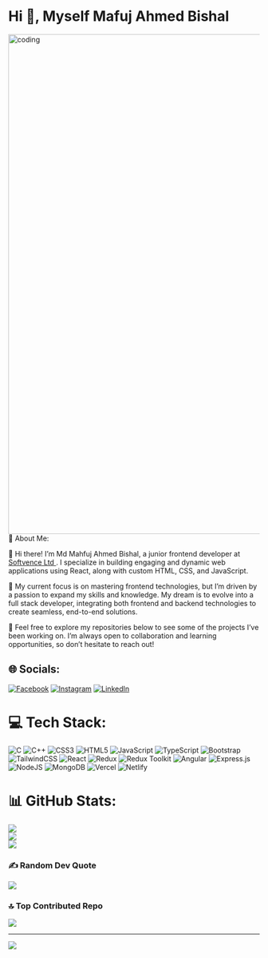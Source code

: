 <h1 align="left">Hi 👋, Myself Mafuj Ahmed Bishal</h1>
<a href="https://my-portfolio2-virid.vercel.app/">
  <img  src="https://github.com/bishal158/bishal158/assets/67275108/b8d532c5-d10f-4bb4-a5a0-863c0f7a9764" alt="coding" width="1000" >
</a>
<br>
💫 About Me:

👋 Hi there! I’m Md Mahfuj Ahmed Bishal, a junior frontend developer at <a href="https://softvence.agency/"> Softvence Ltd </a>. I specialize in building engaging and dynamic web applications using React, along with custom HTML, CSS, and JavaScript.

🚀 My current focus is on mastering frontend technologies, but I’m driven by a passion to expand my skills and knowledge. My dream is to evolve into a full stack developer, integrating both frontend and backend technologies to create seamless, end-to-end solutions.

🔗 Feel free to explore my repositories below to see some of the projects I’ve been working on. I’m always open to collaboration and learning opportunities, so don’t hesitate to reach out!


## 🌐 Socials:
[![Facebook](https://img.shields.io/badge/Facebook-%231877F2.svg?logo=Facebook&logoColor=white)](https://facebook.com/https://www.facebook.com/mafuj.bishal.9) [![Instagram](https://img.shields.io/badge/Instagram-%23E4405F.svg?logo=Instagram&logoColor=white)](https://instagram.com/https://www.instagram.com/mafujbishal/) [![LinkedIn](https://img.shields.io/badge/LinkedIn-%230077B5.svg?logo=linkedin&logoColor=white)](https://linkedin.com/in/https://www.linkedin.com/in/mafuj-ahmed-bishal/) 

# 💻 Tech Stack:
![C](https://img.shields.io/badge/c-%2300599C.svg?style=for-the-badge&logo=c&logoColor=white) ![C++](https://img.shields.io/badge/c++-%2300599C.svg?style=for-the-badge&logo=c%2B%2B&logoColor=white) ![CSS3](https://img.shields.io/badge/css3-%231572B6.svg?style=for-the-badge&logo=css3&logoColor=white) ![HTML5](https://img.shields.io/badge/html5-%23E34F26.svg?style=for-the-badge&logo=html5&logoColor=white) ![JavaScript](https://img.shields.io/badge/javascript-%23323330.svg?style=for-the-badge&logo=javascript&logoColor=%23F7DF1E) ![TypeScript](https://img.shields.io/badge/typescript-%23007ACC.svg?style=for-the-badge&logo=typescript&logoColor=white) ![Bootstrap](https://img.shields.io/badge/bootstrap-%238511FA.svg?style=for-the-badge&logo=bootstrap&logoColor=white) ![TailwindCSS](https://img.shields.io/badge/tailwindcss-%2338B2AC.svg?style=for-the-badge&logo=tailwind-css&logoColor=white) ![React](https://img.shields.io/badge/react-%2320232a.svg?style=for-the-badge&logo=react&logoColor=%2361DAFB) ![Redux](https://img.shields.io/badge/redux-%23593d88.svg?style=for-the-badge&logo=redux&logoColor=white) ![Redux Toolkit](https://img.shields.io/badge/Redux_Toolkit-%23593d88.svg?style=for-the-badge&logo=redux&logoColor=white) ![Angular](https://img.shields.io/badge/angular-%23DD0031.svg?style=for-the-badge&logo=angular&logoColor=white) ![Express.js](https://img.shields.io/badge/express.js-%23404d59.svg?style=for-the-badge&logo=express&logoColor=%2361DAFB) ![NodeJS](https://img.shields.io/badge/node.js-6DA55F?style=for-the-badge&logo=node.js&logoColor=white) ![MongoDB](https://img.shields.io/badge/MongoDB-%234ea94b.svg?style=for-the-badge&logo=mongodb&logoColor=white) ![Vercel](https://img.shields.io/badge/vercel-%23000000.svg?style=for-the-badge&logo=vercel&logoColor=white) ![Netlify](https://img.shields.io/badge/netlify-%23000000.svg?style=for-the-badge&logo=netlify&logoColor=#00C7B7)
# 📊 GitHub Stats:
![](https://github-readme-stats.vercel.app/api?username=mafuj158&theme=dark&hide_border=false&include_all_commits=true&count_private=true)<br/>
![](https://github-readme-streak-stats.herokuapp.com/?user=mafuj158&theme=dark&hide_border=false)<br/>
![](https://github-readme-stats.vercel.app/api/top-langs/?username=mafuj158&theme=dark&hide_border=false&include_all_commits=true&count_private=true&layout=compact)

### ✍️ Random Dev Quote
![](https://quotes-github-readme.vercel.app/api?type=horizontal&theme=dark)

### 🔝 Top Contributed Repo
![](https://github-contributor-stats.vercel.app/api?username=mafuj158&limit=5&theme=dracula&combine_all_yearly_contributions=true)

---
[![](https://visitcount.itsvg.in/api?id=mafuj158&icon=5&color=6)](https://visitcount.itsvg.in)

<!-- Proudly created with GPRM ( https://gprm.itsvg.in ) -->
